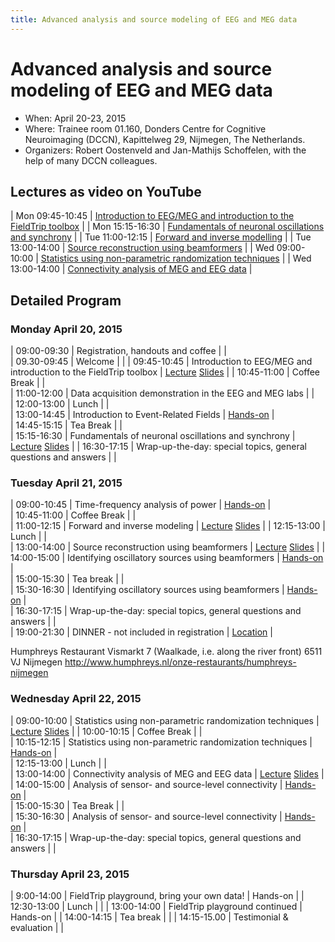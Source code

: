 ```yaml
---
title: Advanced analysis and source modeling of EEG and MEG data
---
```


# Advanced analysis and source modeling of EEG and MEG data

- When: April 20-23, 2015
- Where: Trainee room 01.160, Donders Centre for Cognitive Neuroimaging (DCCN), Kapittelweg 29, Nijmegen, The Netherlands.
- Organizers: Robert Oostenveld and Jan-Mathijs Schoffelen, with the help of many DCCN colleagues.

## Lectures as video on YouTube

| Mon 09:45-10:45 | [Introduction to EEG/MEG and introduction to the FieldTrip toolbox](https://www.youtube.com/watch?v=eUVL_twWNdk) |
| Mon 15:15-16:30 | [Fundamentals of neuronal oscillations and synchrony](https://www.youtube.com/watch?v=vwPpSglPJTE) |
| Tue 11:00-12:15 | [Forward and inverse modelling](https://www.youtube.com/watch?v=86f5_x9SVQQ) |
| Tue 13:00-14:00 | [Source reconstruction using beamformers](https://www.youtube.com/watch?v=Ez72OFjSABs) |
| Wed 09:00-10:00 | [Statistics using non-parametric randomization techniques](https://www.youtube.com/watch?v=x0hR-VsHZj8) |
| Wed 13:00-14:00 | [Connectivity analysis of MEG and EEG data](https://www.youtube.com/watch?v=ZBwh0Vm4fh4) |

## Detailed Program

### Monday April 20, 2015

| 09:00-09:30 | Registration, handouts and coffee | |  
 | 09.30-09:45 | Welcome | |
| 09:45-10:45 | Introduction to EEG/MEG and introduction to the FieldTrip toolbox | [Lecture](https://www.youtube.com/watch?v=eUVL_twWNdk) [Slides](https://download.fieldtriptoolbox.org/workshop/toolkit2015/slides/robert_introduction.pdf) |
| 10:45-11:00 | Coffee Break | |  
 | 11:00-12:00 | Data acquisition demonstration in the EEG and MEG labs | |  
 | 12:00-13:00 | Lunch | |  
 | 13:00-14:45 | Introduction to Event-Related Fields | [Hands-on](/tutorial/sensor/eventrelatedaveraging) |  
 | 14:45-15:15 | Tea Break | |  
 | 15:15-16:30 | Fundamentals of neuronal oscillations and synchrony | [Lecture](https://www.youtube.com/watch?v=vwPpSglPJTE) [Slides](https://download.fieldtriptoolbox.org/workshop/toolkit2015/slides/nietzsche_oscillations.pdf) |
| 16:30-17:15 | Wrap-up-the-day: special topics, general questions and answers | |

### Tuesday April 21, 2015

| 09:00-10:45 | Time-frequency analysis of power | [Hands-on](/tutorial/sensor/timefrequencyanalysis) |  
 | 10:45-11:00 | Coffee Break | |  
 | 11:00-12:15 | Forward and inverse modeling | [Lecture](https://www.youtube.com/watch?v=86f5_x9SVQQ) [Slides](https://download.fieldtriptoolbox.org/workshop/toolkit2015/slides/robert_forward_and_inverse.pdf) |
| 12:15-13:00 | Lunch | |  
 | 13:00-14:00 | Source reconstruction using beamformers | [Lecture](https://www.youtube.com/watch?v=Ez72OFjSABs) [Slides](https://download.fieldtriptoolbox.org/workshop/toolkit2015/slides/tzvetan_beamforming.pdf) |
| 14:00-15:00 | Identifying oscillatory sources using beamformers | [Hands-on](/tutorial/source/beamformer) |  
 | 15:00-15:30 | Tea break | |  
 | 15:30-16:30 | Identifying oscillatory sources using beamformers | [Hands-on](/tutorial/source/beamformer) |  
 | 16:30-17:15 | Wrap-up-the-day: special topics, general questions and answers | |  
 | 19:00-21:30 | DINNER - not included in registration | [Location](https://www.google.nl/maps/place/Humphrey's+Restaurant/@51.849361,5.865258,17z/data=!4m7!1m4!3m3!1s0x47c70846a3920f8b/0x9fa5f2e2c6e3c91a!2sHumphrey's+Restaurant!3b1!3m1!1s0x47c70846a3920f8b/0x9fa5f2e2c6e3c91a?hl=nl) |

Humphreys Restaurant
Vismarkt 7 (Waalkade, i.e. along the river front)
6511 VJ Nijmegen
http://www.humphreys.nl/onze-restaurants/humphreys-nijmegen

### Wednesday April 22, 2015

| 09:00-10:00 | Statistics using non-parametric randomization techniques | [Lecture](https://www.youtube.com/watch?v=x0hR-VsHZj8) [Slides](https://download.fieldtriptoolbox.org/workshop/toolkit2015/slides/eric_statistics.pdf) |
| 10:00-10:15 | Coffee Break | |  
 | 10:15-12:15 | Statistics using non-parametric randomization techniques | [Hands-on](/tutorial/stats/cluster_permutation_timelock) |  
 | 12:15-13:00 | Lunch | |  
 | 13:00-14:00 | Connectivity analysis of MEG and EEG data | [Lecture](https://www.youtube.com/watch?v=ZBwh0Vm4fh4) [Slides](https://download.fieldtriptoolbox.org/workshop/toolkit2015/slides/jan-mathijs_connectivity.pdf) |
| 14:00-15:00 | Analysis of sensor- and source-level connectivity | [Hands-on](/tutorial/connectivity/connectivityextended) |  
 | 15:00-15:30 | Tea Break | |  
 | 15:30-16:30 | Analysis of sensor- and source-level connectivity | [Hands-on](/tutorial/connectivity/connectivityextended) |  
 | 16:30-17:15 | Wrap-up-the-day: special topics, general questions and answers | |

### Thursday April 23, 2015

| 9:00-14:00 | FieldTrip playground, bring your own data! | Hands-on |
| 12:30-13:00 | Lunch | |
| 13:00-14:00 | FieldTrip playground continued | Hands-on |
| 14:00-14:15 | Tea break | |
| 14:15-15.00 | Testimonial & evaluation | |
